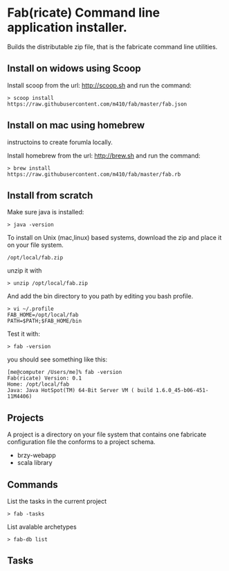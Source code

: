 # Fab(ricate)  Command line application installer.

Builds the distributable zip file, that is the fabricate command line utilities.

## Install on widows using Scoop

Install scoop from the url: http://scoop.sh and run the command:
    
    > scoop install https://raw.githubusercontent.com/m410/fab/master/fab.json

## Install on mac using homebrew

$$$$ instructoins to create forumla locally.
 
Install homebrew from the url: http://brew.sh and run the command:
    
    > brew install https://raw.githubusercontent.com/m410/fab/master/fab.rb

## Install from scratch

Make sure java is installed:

    > java -version

To install on Unix (mac,linux) based systems, download the zip and place it on your file
system.

    /opt/local/fab.zip

unzip it with

    > unzip /opt/local/fab.zip

And add the bin directory to you path by editing you bash profile.

    > vi ~/.profile
    FAB_HOME=/opt/local/fab
    PATH=$PATH;$FAB_HOME/bin


Test it with:

    > fab -version

you should see something like this:

    [me@computer /Users/me]% fab -version
    Fab(ricate) Version: 0.1
    Home: /opt/local/fab
    Java: Java HotSpot(TM) 64-Bit Server VM ( build 1.6.0_45-b06-451-11M4406)

## Projects

A project is a directory on your file system that contains one fabricate configuration
file the conforms to a project schema.

 -  brzy-webapp
 -  scala library

## Commands

List the tasks in the current project

    > fab -tasks

List avalable archetypes

    > fab-db list


## Tasks

